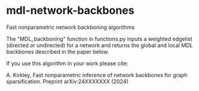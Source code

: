 # mdl-network-backbones
Fast nonparametric network backboning algorithms

The "MDL_backboning" function in functions.py inputs a weighted edgelist (directed or undirected) for a network and returns the global and local MDL backbones described in the paper below.

If you use this algorithm in your work please cite:

A. Kirkley, Fast nonparametric inference of network backbones for graph sparsification. Preprint arXiv:24XXXXXXX (2024)
